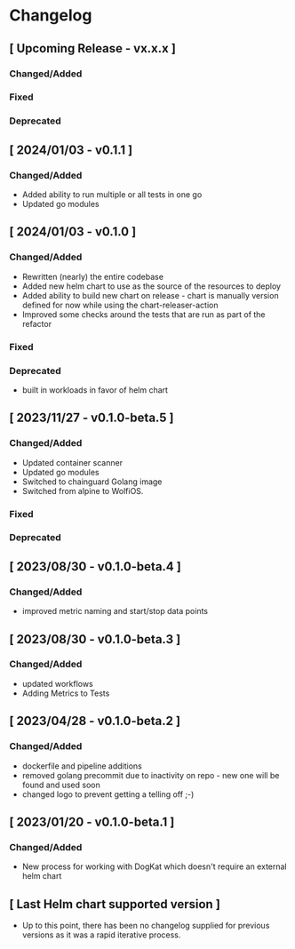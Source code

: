 # Changelog

## [ Upcoming Release - vx.x.x ]

### Changed/Added

### Fixed

### Deprecated

## [ 2024/01/03 - v0.1.1 ]

### Changed/Added
* Added ability to run multiple or all tests in one go
* Updated go modules

## [ 2024/01/03 - v0.1.0 ]

### Changed/Added
* Rewritten (nearly) the entire codebase
* Added new helm chart to use as the source of the resources to deploy
* Added ability to build new chart on release - chart is manually version defined for now while using the chart-releaser-action
* Improved some checks around the tests that are run as part of the refactor

### Fixed

### Deprecated
* built in workloads in favor of helm chart

## [ 2023/11/27 - v0.1.0-beta.5 ]

### Changed/Added
* Updated container scanner
* Updated go modules
* Switched to chainguard Golang image
* Switched from alpine to WolfiOS.

### Fixed

### Deprecated

## [ 2023/08/30 - v0.1.0-beta.4 ]

### Changed/Added

* improved metric naming and start/stop data points

## [ 2023/08/30 - v0.1.0-beta.3 ]

### Changed/Added

* updated workflows
* Adding Metrics to Tests

## [ 2023/04/28 - v0.1.0-beta.2 ]

### Changed/Added

* dockerfile and pipeline additions
* removed golang precommit due to inactivity on repo - new one will be found and used soon
* changed logo to prevent getting a telling off ;-)

## [ 2023/01/20 - v0.1.0-beta.1 ]

### Changed/Added

* New process for working with DogKat which doesn't require an external helm chart

## [ Last Helm chart supported version ]

* Up to this point, there has been no changelog supplied for previous versions as it was a rapid iterative process.
